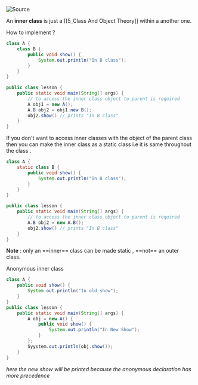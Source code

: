![Source](https://youtu.be/UVOztdkD7WE?list=PLsyeobzWxl7pe_IiTfNyr55kwJPWbgxB5)

An **inner class** is just a [[5_Class And Object Theory]] within a another one.

How to implement ?
```java
class A {
	class B {
		public void show() {
			System.out.println("In B class");
		}
	}
}

public class lesson {
	public static void main(String[] args) {
		// to access the inner class object to parent is required
		A obj1 = new A();
		A.B obj2 = obj1.new B();
		obj2.show() // prints "In B class"
	}
}
```

If you don't want to access inner classes with the object of the parent class then you can make the inner class as a static class i.e it is same throughout the class .

```java
class A {
	static class B {
		public void show() {
			System.out.println("In B class");
		}
	}
}

public class lesson {
	public static void main(String[] args) {
		// to access the inner class object to parent is required
		A.B obj2 = new A.B();
		obj2.show() // prints "In B class"
	}
}
```

**Note** : only an ==inner== class can be made static , ==not== an outer class.

Anonymous inner class
```java
class A {
	public void show() {
		System.out.println("In old show");
	}
}
public class lesson {
	public static void main(String[] args) {
		A obj = new A() {
			public void show() {
				System.out.println("In New Show");
			}
		};
		Syystem.out.println(obj.show());
	}
}
```
*here the new show will be printed because the anonymous declaration has more precedence*
